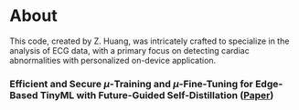 # About
This code, created by Z. Huang, was intricately crafted to specialize in the analysis of ECG data, with a primary focus on detecting cardiac abnormalities with personalized on-device application.

### Efficient and Secure $\mu$-Training and $\mu$-Fine-Tuning for Edge-Based TinyML with Future-Guided Self-Distillation ([Paper](https://iopscience.iop.org/article/10.1088/3049-477X/add26a))
